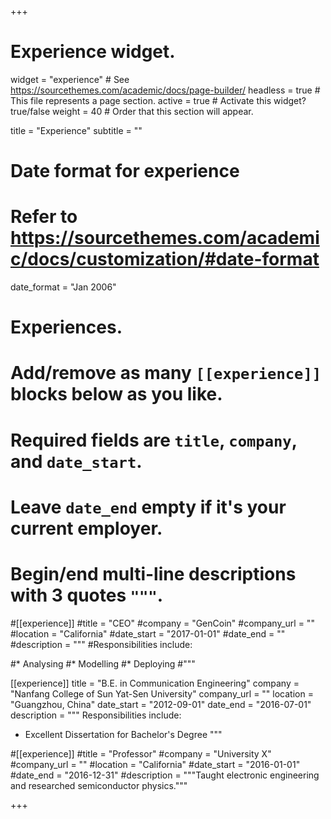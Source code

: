 +++
# Experience widget.
widget = "experience"  # See https://sourcethemes.com/academic/docs/page-builder/
headless = true  # This file represents a page section.
active = true  # Activate this widget? true/false
weight = 40  # Order that this section will appear.

title = "Experience"
subtitle = ""

# Date format for experience
#   Refer to https://sourcethemes.com/academic/docs/customization/#date-format
date_format = "Jan 2006"

# Experiences.
#   Add/remove as many `[[experience]]` blocks below as you like.
#   Required fields are `title`, `company`, and `date_start`.
#   Leave `date_end` empty if it's your current employer.
#   Begin/end multi-line descriptions with 3 quotes `"""`.
#[[experience]]
  #title = "CEO"
  #company = "GenCoin"
  #company_url = ""
  #location = "California"
  #date_start = "2017-01-01"
  #date_end = ""
  #description = """
  #Responsibilities include:
  
  #* Analysing
  #* Modelling
  #* Deploying
  #"""

[[experience]]
  title = "B.E. in Communication Engineering"
  company = "Nanfang College of Sun Yat-Sen University"
  company_url = ""
  location = "Guangzhou, China"
  date_start = "2012-09-01"
  date_end = "2016-07-01"
  description = """
  Responsibilities include:
  
  * Excellent Dissertation for Bachelor's Degree
  """



#[[experience]]
  #title = "Professor"
  #company = "University X"
  #company_url = ""
  #location = "California"
  #date_start = "2016-01-01"
  #date_end = "2016-12-31"
  #description = """Taught electronic engineering and researched semiconductor physics."""

+++
